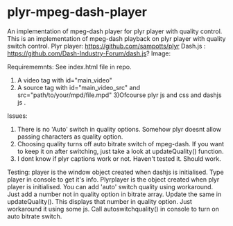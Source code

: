 # plyr-mpeg-dash-player
An implementation of mpeg-dash player for plyr player with quality control.
This is an implementation of mpeg-dash playback on plyr player with quality switch control.
Plyr player: https://github.com/sampotts/plyr
Dash.js : https://github.com/Dash-Industry-Forum/dash.js?
Image:

Requirememnts:
See index.html file in repo.
1) A video tag with id="main_video"
2) A source tag with id="main_video_src" and src="path/to/your/mpd/file.mpd"
3)Ofcourse plyr js and css and dashjs js .

Issues:
1) There is no 'Auto' switch in quality options. Somehow plyr doesnt allow passing characters as quality option.
2) Choosing quality turns off auto bitrate switch of mpeg-dash. If you want to keep it on after switching, just take a look at updateQuality() function.
3) I dont know if plyr captions work or not. Haven't tested it. Should work.

Testing:
player is the window object created when dashjs is initialised. Type player in console to get it's info.
Plyrplayer is the object created when plyr player is initialised.
You can add 'auto' switch quality using workaround. Just add a number not in quality option in bitrate array. Update the same in updateQuality(). This displays that number in quality option. Just workaround it using some js.
Call autoswitchquality() in console to turn on auto bitrate switch.
